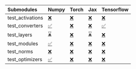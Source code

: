 | Submodules       | Numpy                                                                                                                           | Torch                                                                                                                           | Jax                                                                                                                             | Tensorflow                                                                                                                      |
|:-----------------|:--------------------------------------------------------------------------------------------------------------------------------|:--------------------------------------------------------------------------------------------------------------------------------|:--------------------------------------------------------------------------------------------------------------------------------|:--------------------------------------------------------------------------------------------------------------------------------|
| test_activations | <a href="https://github.com/unifyai/ivy/runs/7985337221?check_suite_focus=true" rel="noopener noreferrer" target="_blank">❌</a> | <a href="https://github.com/unifyai/ivy/runs/7985337489?check_suite_focus=true" rel="noopener noreferrer" target="_blank">❌</a> | <a href="https://github.com/unifyai/ivy/runs/7985337853?check_suite_focus=true" rel="noopener noreferrer" target="_blank">❌</a> | <a href="https://github.com/unifyai/ivy/runs/7985338367?check_suite_focus=true" rel="noopener noreferrer" target="_blank">❌</a> |
| test_converters  | <a href="https://github.com/unifyai/ivy/runs/7985337273?check_suite_focus=true" rel="noopener noreferrer" target="_blank">✅</a> | <a href="https://github.com/unifyai/ivy/runs/7985337538?check_suite_focus=true" rel="noopener noreferrer" target="_blank">❌</a> | <a href="https://github.com/unifyai/ivy/runs/7985337920?check_suite_focus=true" rel="noopener noreferrer" target="_blank">❌</a> | <a href="https://github.com/unifyai/ivy/runs/7985338491?check_suite_focus=true" rel="noopener noreferrer" target="_blank">✅</a> |
| test_layers      | <a href="https://github.com/unifyai/ivy/runs/7985337329?check_suite_focus=true" rel="noopener noreferrer" target="_blank">⌛</a> | <a href="https://github.com/unifyai/ivy/runs/7985337589?check_suite_focus=true" rel="noopener noreferrer" target="_blank">❌</a> | <a href="https://github.com/unifyai/ivy/runs/7985337990?check_suite_focus=true" rel="noopener noreferrer" target="_blank">⌛</a> | <a href="https://github.com/unifyai/ivy/runs/7985338586?check_suite_focus=true" rel="noopener noreferrer" target="_blank">❌</a> |
| test_modules     | <a href="https://github.com/unifyai/ivy/runs/7985337362?check_suite_focus=true" rel="noopener noreferrer" target="_blank">✅</a> | <a href="https://github.com/unifyai/ivy/runs/7985337636?check_suite_focus=true" rel="noopener noreferrer" target="_blank">❌</a> | <a href="https://github.com/unifyai/ivy/runs/7985338117?check_suite_focus=true" rel="noopener noreferrer" target="_blank">❌</a> | <a href="https://github.com/unifyai/ivy/runs/7985338671?check_suite_focus=true" rel="noopener noreferrer" target="_blank">❌</a> |
| test_norms       | <a href="https://github.com/unifyai/ivy/runs/7985337406?check_suite_focus=true" rel="noopener noreferrer" target="_blank">❌</a> | <a href="https://github.com/unifyai/ivy/runs/7985337688?check_suite_focus=true" rel="noopener noreferrer" target="_blank">❌</a> | <a href="https://github.com/unifyai/ivy/runs/7985338192?check_suite_focus=true" rel="noopener noreferrer" target="_blank">❌</a> | <a href="https://github.com/unifyai/ivy/runs/7985338740?check_suite_focus=true" rel="noopener noreferrer" target="_blank">❌</a> |
| test_optimizers  | <a href="https://github.com/unifyai/ivy/runs/7985337445?check_suite_focus=true" rel="noopener noreferrer" target="_blank">✅</a> | <a href="https://github.com/unifyai/ivy/runs/7985337766?check_suite_focus=true" rel="noopener noreferrer" target="_blank">❌</a> | <a href="https://github.com/unifyai/ivy/runs/7985338272?check_suite_focus=true" rel="noopener noreferrer" target="_blank">❌</a> | <a href="https://github.com/unifyai/ivy/runs/7985338817?check_suite_focus=true" rel="noopener noreferrer" target="_blank">❌</a> |